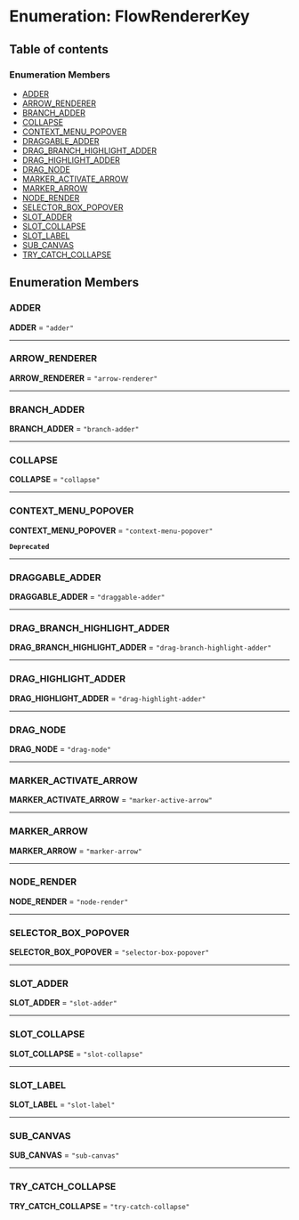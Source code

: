 # Enumeration: FlowRendererKey

## Table of contents

### Enumeration Members

* [ADDER](/en/auto-docs/editor/enums/FlowRendererKey.md#adder)
* [ARROW\_RENDERER](/en/auto-docs/editor/enums/FlowRendererKey.md#arrow_renderer)
* [BRANCH\_ADDER](/en/auto-docs/editor/enums/FlowRendererKey.md#branch_adder)
* [COLLAPSE](/en/auto-docs/editor/enums/FlowRendererKey.md#collapse)
* [CONTEXT\_MENU\_POPOVER](/en/auto-docs/editor/enums/FlowRendererKey.md#context_menu_popover)
* [DRAGGABLE\_ADDER](/en/auto-docs/editor/enums/FlowRendererKey.md#draggable_adder)
* [DRAG\_BRANCH\_HIGHLIGHT\_ADDER](/en/auto-docs/editor/enums/FlowRendererKey.md#drag_branch_highlight_adder)
* [DRAG\_HIGHLIGHT\_ADDER](/en/auto-docs/editor/enums/FlowRendererKey.md#drag_highlight_adder)
* [DRAG\_NODE](/en/auto-docs/editor/enums/FlowRendererKey.md#drag_node)
* [MARKER\_ACTIVATE\_ARROW](/en/auto-docs/editor/enums/FlowRendererKey.md#marker_activate_arrow)
* [MARKER\_ARROW](/en/auto-docs/editor/enums/FlowRendererKey.md#marker_arrow)
* [NODE\_RENDER](/en/auto-docs/editor/enums/FlowRendererKey.md#node_render)
* [SELECTOR\_BOX\_POPOVER](/en/auto-docs/editor/enums/FlowRendererKey.md#selector_box_popover)
* [SLOT\_ADDER](/en/auto-docs/editor/enums/FlowRendererKey.md#slot_adder)
* [SLOT\_COLLAPSE](/en/auto-docs/editor/enums/FlowRendererKey.md#slot_collapse)
* [SLOT\_LABEL](/en/auto-docs/editor/enums/FlowRendererKey.md#slot_label)
* [SUB\_CANVAS](/en/auto-docs/editor/enums/FlowRendererKey.md#sub_canvas)
* [TRY\_CATCH\_COLLAPSE](/en/auto-docs/editor/enums/FlowRendererKey.md#try_catch_collapse)

## Enumeration Members

### ADDER

**ADDER** = `"adder"`

***

### ARROW\_RENDERER

**ARROW\_RENDERER** = `"arrow-renderer"`

***

### BRANCH\_ADDER

**BRANCH\_ADDER** = `"branch-adder"`

***

### COLLAPSE

**COLLAPSE** = `"collapse"`

***

### CONTEXT\_MENU\_POPOVER

**CONTEXT\_MENU\_POPOVER** = `"context-menu-popover"`

**`Deprecated`**

***

### DRAGGABLE\_ADDER

**DRAGGABLE\_ADDER** = `"draggable-adder"`

***

### DRAG\_BRANCH\_HIGHLIGHT\_ADDER

**DRAG\_BRANCH\_HIGHLIGHT\_ADDER** = `"drag-branch-highlight-adder"`

***

### DRAG\_HIGHLIGHT\_ADDER

**DRAG\_HIGHLIGHT\_ADDER** = `"drag-highlight-adder"`

***

### DRAG\_NODE

**DRAG\_NODE** = `"drag-node"`

***

### MARKER\_ACTIVATE\_ARROW

**MARKER\_ACTIVATE\_ARROW** = `"marker-active-arrow"`

***

### MARKER\_ARROW

**MARKER\_ARROW** = `"marker-arrow"`

***

### NODE\_RENDER

**NODE\_RENDER** = `"node-render"`

***

### SELECTOR\_BOX\_POPOVER

**SELECTOR\_BOX\_POPOVER** = `"selector-box-popover"`

***

### SLOT\_ADDER

**SLOT\_ADDER** = `"slot-adder"`

***

### SLOT\_COLLAPSE

**SLOT\_COLLAPSE** = `"slot-collapse"`

***

### SLOT\_LABEL

**SLOT\_LABEL** = `"slot-label"`

***

### SUB\_CANVAS

**SUB\_CANVAS** = `"sub-canvas"`

***

### TRY\_CATCH\_COLLAPSE

**TRY\_CATCH\_COLLAPSE** = `"try-catch-collapse"`

